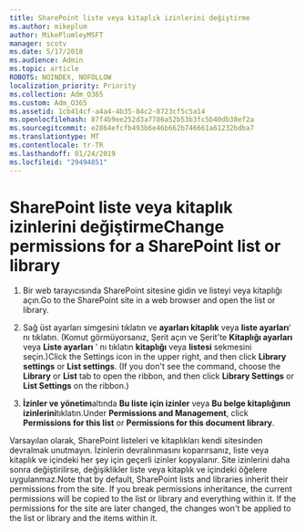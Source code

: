 ```yaml
---
title: SharePoint liste veya kitaplık izinlerini değiştirme
ms.author: mikeplum
author: MikePlumleyMSFT
manager: scotv
ms.date: 5/17/2018
ms.audience: Admin
ms.topic: article
ROBOTS: NOINDEX, NOFOLLOW
localization_priority: Priority
ms.collection: Adm_O365
ms.custom: Adm_O365
ms.assetid: 1cb414cf-a4a4-4b35-84c2-0723cf5c5a14
ms.openlocfilehash: 87f4b9ee252d3a7786a52b53b3fc5b40db38ef2a
ms.sourcegitcommit: e2864efcfb493b6e46b662b746661a61232bdba7
ms.translationtype: MT
ms.contentlocale: tr-TR
ms.lasthandoff: 01/24/2019
ms.locfileid: "29494851"
---
```

# <a name="change-permissions-for-a-sharepoint-list-or-library"></a><span data-ttu-id="00f07-102">SharePoint liste veya kitaplık izinlerini değiştirme</span><span class="sxs-lookup"><span data-stu-id="00f07-102">Change permissions for a SharePoint list or library</span></span>

1. <span data-ttu-id="00f07-103">Bir web tarayıcısında SharePoint sitesine gidin ve listeyi veya kitaplığı açın.</span><span class="sxs-lookup"><span data-stu-id="00f07-103">Go to the SharePoint site in a web browser and open the list or library.</span></span>
    
2. <span data-ttu-id="00f07-p101">Sağ üst ayarları simgesini tıklatın ve **ayarları kitaplık** veya **liste ayarları**' nı tıklatın. (Komut görmüyorsanız, Şerit açın ve Şerit'te **Kitaplığı ayarları** veya **Liste ayarları** ' nı tıklatın **kitaplığı** veya **listesi** sekmesini seçin.)</span><span class="sxs-lookup"><span data-stu-id="00f07-p101">Click the Settings icon in the upper right, and then click **Library settings** or **List settings**. (If you don't see the command, choose the **Library** or **List** tab to open the ribbon, and then click **Library Settings** or **List Settings** on the ribbon.)</span></span> 
    
3. <span data-ttu-id="00f07-106">**İzinler ve yönetim**altında **Bu liste için izinler** veya **Bu belge kitaplığının izinlerini**tıklatın.</span><span class="sxs-lookup"><span data-stu-id="00f07-106">Under **Permissions and Management**, click **Permissions for this list** or **Permissions for this document library**.</span></span>
    
<span data-ttu-id="00f07-p102">Varsayılan olarak, SharePoint listeleri ve kitaplıkları kendi sitesinden devralmak unutmayın. İzinlerin devralınmasını koparırsanız, liste veya kitaplık ve içindeki her şey için geçerli izinler kopyalanır. Site izinlerini daha sonra değiştirilirse, değişiklikler liste veya kitaplık ve içindeki öğelere uygulanmaz.</span><span class="sxs-lookup"><span data-stu-id="00f07-p102">Note that by default, SharePoint lists and libraries inherit their permissions from the site. If you break permissions inheritance, the current permissions will be copied to the list or library and everything within it. If the permissions for the site are later changed, the changes won't be applied to the list or library and the items within it.</span></span>
  

